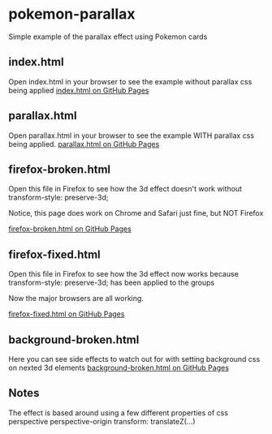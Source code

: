 # pokemon-parallax
Simple example of the parallax effect using Pokemon cards

## index.html
Open index.html in your browser to see the example without parallax css being applied
[index.html on GitHub Pages](https://codingLogan.github.io/pokemon-parallax/)

## parallax.html
Open parallax.html in your browser to see the example WITH parallax css being applied.
[parallax.html on GitHub Pages](https://codingLogan.github.io/pokemon-parallax/parallax.html)

## firefox-broken.html
Open this file in Firefox to see how the 3d effect doesn't work without transform-style: preserve-3d;

Notice, this page does work on Chrome and Safari just fine, but NOT Firefox

[firefox-broken.html on GitHub Pages](https://codingLogan.github.io/pokemon-parallax/firefox-broken.html)

## firefox-fixed.html
Open this file in Firefox to see how the 3d effect now works because transform-style: preserve-3d; has been applied to the groups

Now the major browsers are all working.

[firefox-fixed.html on GitHub Pages](https://codingLogan.github.io/pokemon-parallax/firefox-fixed.html)

## background-broken.html
Here you can see side effects to watch out for with setting background css on nexted 3d elements
[background-broken.html on GitHub Pages](https://codingLogan.github.io/pokemon-parallax/background-broken.html)

## Notes
The effect is based around using a few different properties of css
perspective
perspective-origin
transform: translateZ(...)
